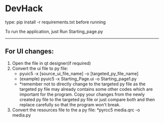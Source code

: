 # DevHack

type: pip install -r requirements.txt before running

To run the application, just Run Starting_page.py

***

## For UI changes:
1. Open the file in qt designer(if required)
2. Convert the ui file to py file:
    * pyuic5 -x [source_ui_file_name] -o [targeted_py_file_name]
    * (example) pyuic5 -x Starting_Page.ui -o Starting_page1.py
    * *remember not to directly change to the targeted py file as the targeted py file may already contains some other codes which are important for the program. Copy your changes from the newly created py file to the targeted py file or just compare both and then replace carefully so that the program won't break.
3. Convert the resources file to the a py file:
    *pyrcc5 media.qrc -o media.py
